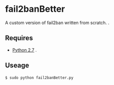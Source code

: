 # fail2banBetter
A custom version of fail2ban written from scratch.
.
## Requires 
- [Python 2.7](https://www.python.org/download/releases/2.7/)
.
## Useage
`$ sudo python fail2banBetter.py`
​
